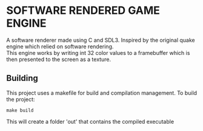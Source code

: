 # SOFTWARE RENDERED GAME ENGINE
A software renderer made using C and SDL3. Inspired by the original quake engine which relied on software rendering.<br/>
This engine works by writing int 32 color values to a framebuffer which is then presented to the screen as a texture.
## Building
This project uses a makefile for build and compilation management. To build the project:
``` make
make build
```
This will create a folder 'out' that contains the compiled executable